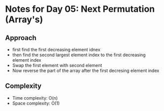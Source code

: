 # Notes for Day 05: Next Permutation (Array's)

## Approach

- first find the first decreasing element idnex
- then find the second largest element index to the first decreasing element index
- Swap the first element with second element
- Now reverse the part of the array after the first decresing element index

## Complexity

- Time complexity: O(n)
- Space complexity: O(1)
